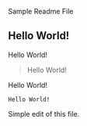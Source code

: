 Sample Readme File

## Hello World!

Hello World!

> Hello World!

Hello World!

```
Hello World!
```

Simple edit of this file.


